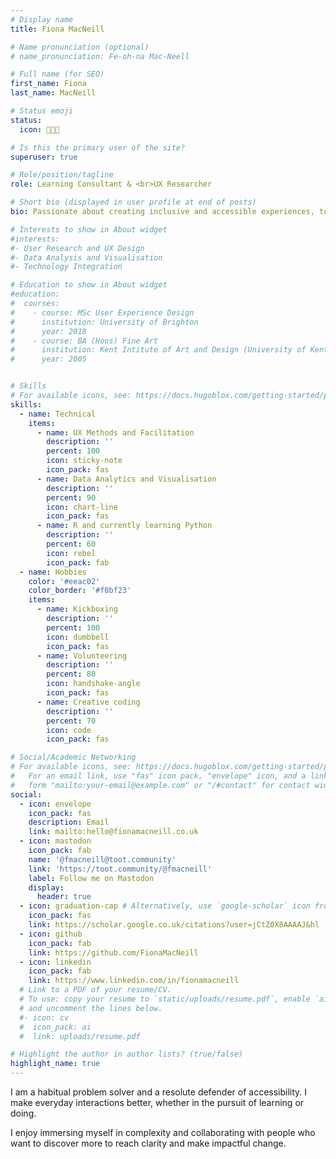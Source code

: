 ```yaml
---
# Display name
title: Fiona MacNeill

# Name pronunciation (optional)
# name_pronunciation: Fe-oh-na Mac-Neell

# Full name (for SEO)
first_name: Fiona
last_name: MacNeill

# Status emoji
status:
  icon: 🧑🏻‍💻

# Is this the primary user of the site?
superuser: true

# Role/position/tagline
role: Learning Consultant & <br>UX Researcher

# Short bio (displayed in user profile at end of posts)
bio: Passionate about creating inclusive and accessible experiences, tools, and services for learning and doing.

# Interests to show in About widget
#interests:
#- User Research and UX Design
#- Data Analysis and Visualisation
#- Technology Integration

# Education to show in About widget
#education:
#  courses:
#    - course: MSc User Experience Design
#      institution: University of Brighton
#      year: 2018
#    - course: BA (Hons) Fine Art
#      institution: Kent Intitute of Art and Design (University of Kent)
#      year: 2005


# Skills
# For available icons, see: https://docs.hugoblox.com/getting-started/page-builder/#icons
skills:
  - name: Technical
    items:
      - name: UX Methods and Facilitation
        description: ''
        percent: 100
        icon: sticky-note
        icon_pack: fas
      - name: Data Analytics and Visualisation
        description: ''
        percent: 90
        icon: chart-line
        icon_pack: fas
      - name: R and currently learning Python
        description: ''
        percent: 60
        icon: rebel
        icon_pack: fab
  - name: Hobbies
    color: '#eeac02'
    color_border: '#f0bf23'
    items:
      - name: Kickboxing
        description: ''
        percent: 100
        icon: dumbbell
        icon_pack: fas
      - name: Volunteering
        description: ''
        percent: 80
        icon: handshake-angle
        icon_pack: fas
      - name: Creative coding
        description: ''
        percent: 70
        icon: code
        icon_pack: fas

# Social/Academic Networking
# For available icons, see: https://docs.hugoblox.com/getting-started/page-builder/#icons
#   For an email link, use "fas" icon pack, "envelope" icon, and a link in the
#   form "mailto:your-email@example.com" or "/#contact" for contact widget.
social:
  - icon: envelope
    icon_pack: fas 
    description: Email
    link: mailto:hello@fionamacneill.co.uk
  - icon: mastodon
    icon_pack: fab
    name: '@fmacneill@toot.community' 
    link: 'https://toot.community/@fmacneill'
    label: Follow me on Mastodon
    display:
      header: true
  - icon: graduation-cap # Alternatively, use `google-scholar` icon from `ai` icon pack
    icon_pack: fas
    link: https://scholar.google.co.uk/citations?user=jCtZ0X8AAAAJ&hl
  - icon: github
    icon_pack: fab
    link: https://github.com/FionaMacNeill
  - icon: linkedin
    icon_pack: fab
    link: https://www.linkedin.com/in/fionamacneill
  # Link to a PDF of your resume/CV.
  # To use: copy your resume to `static/uploads/resume.pdf`, enable `ai` icons in `params.yaml`,
  # and uncomment the lines below.
  #- icon: cv
  #  icon_pack: ai
  #  link: uploads/resume.pdf

# Highlight the author in author lists? (true/false)
highlight_name: true
---
```

I am a habitual problem solver and a resolute defender of accessibility. I make everyday interactions better, whether in the pursuit of learning or doing.

I enjoy immersing myself in complexity and collaborating with people who want to discover more to reach clarity and make impactful change.
